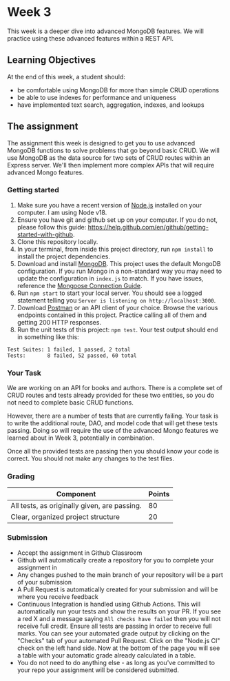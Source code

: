 # Week 3

This week is a deeper dive into advanced MongoDB features. We will practice using these advanced features within a REST API.

## Learning Objectives

At the end of this week, a student should:
- be comfortable using MongoDB for more than simple CRUD operations
- be able to use indexes for performance and uniqueness
- have implemented text search, aggregation, indexes, and lookups 

## The assignment

The assignment this week is designed to get you to use advanced MongoDB functions to solve problems that go beyond basic CRUD. We will use MongoDB as the data source for two sets of CRUD routes within an Express server. We'll then implement more complex APIs that will require advanced Mongo features.

### Getting started

1. Make sure you have a recent version of [Node.js](https://nodejs.org/en/download/) installed on your computer. I am using Node v18.
2. Ensure you have git and github set up on your computer. If you do not, please follow this guide: https://help.github.com/en/github/getting-started-with-github.
3. Clone this repository locally. 
4. In your terminal, from inside this project directory, run `npm install` to install the project dependencies.
5. Download and install [MongoDB](https://www.mongodb.com/try/download/community). This project uses the default MongoDB configuration. If you run Mongo in a non-standard way you may need to update the configuration in `index.js` to match. If you have issues, reference the [Mongoose Connection Guide](https://mongoosejs.com/docs/connections.html).
6. Run `npm start` to start your local server. You should see a logged statement telling you `Server is listening on http://localhost:3000`.
7. Download [Postman](https://www.postman.com/) or an API client of your choice. Browse the various endpoints contained in this project. Practice calling all of them and getting 200 HTTP responses.
8. Run the unit tests of this project: `npm test`. Your test output should end in something like this:
```
Test Suites: 1 failed, 1 passed, 2 total
Tests:       8 failed, 52 passed, 60 total
```

### Your Task

We are working on an API for books and authors. There is a complete set of CRUD routes and tests already provided for these two entities, so you do not need to complete basic CRUD functions.

However, there are a number of tests that are currently failing. Your task is to write the additional route, DAO, and model code that will get these tests passing. Doing so will require the use of the advanced Mongo features we learned about in Week 3, potentially in combination.

Once all the provided tests are passing then you should know your code is correct. You should not make any changes to the test files.


### Grading

Component | Points
--------- | --------
All tests, as originally given, are passing. | 80
Clear, organized project structure | 20

### Submission

- Accept the assignment in Github Classroom
- Github will automatically create a repository for you to complete your assignment in
- Any changes pushed to the main branch of your repository will be a part of your submission
- A Pull Request is automatically created for your submission and will be where you receive feedback
- Continuous Integration is handled using Github Actions. This will automatically run your tests and show the results on your PR. If you see a red X and a message saying `All checks have failed` then you will not receive full credit. Ensure all tests are passing in order to receive full marks. You can see your automated grade output by clicking on the "Checks" tab of your automated Pull Request. Click on the "Node.js CI" check on the left hand side. Now at the bottom of the page you will see a table with your automatic grade already calculated in a table.
- You do not need to do anything else - as long as you've committed to your repo your assignment will be considered submitted.
